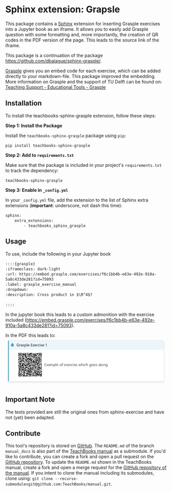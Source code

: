 # Sphinx extension: Grapsle

This package contains a [Sphinx](http://www.sphinx-doc.org/en/master/) extension for inserting Grasple exercises into a Jupyter book as an iframe. It allows you to easily add Grasple question with some formatting and, more importantly, the creation of QR codes in the PDF version of the page. This leads to the source link of the iframe.

This package is a continuation of the package https://github.com/dbalague/sphinx-grasple/.

[Grasple](https://app.grasple.com/) gives you an embed code for each exercise, which can be added directly to your markdown-file. This package improved the embedding. More information on Grasple and the support of TU Delft can be found on: [Teaching Support - Educational Tools - Grasple](https://www.tudelft.nl/en/teaching-support/educational-tools/grasple)

## Installation
To install the teachbooks-sphinx-grasple extension, follow these steps:

**Step 1: Install the Package**

Install the `teachbooks-sphinx-grasple` package using `pip`:
```
pip install teachbooks-sphinx-grasple
```

**Step 2: Add to `requirements.txt`**

Make sure that the package is included in your project's `requirements.txt` to track the dependency:
```
teachbooks-sphinx-grasple
```

**Step 3: Enable in `_config.yml`**

In your `_config.yml` file, add the extension to the list of Sphinx extra extensions (**important**: underscore, not dash this time):
```
sphinx: 
    extra_extensions:
        - teachbooks_sphinx_grasple
```

## Usage

To use, include the following in your Jupyter book

```code
::::{grasple}
:iframeclass: dark-light
:url: https://embed.grasple.com/exercises/f6c1bb4b-e63e-492e-910a-5a8c433de281?id=75093
:label: grasple_exercise_manual
:dropdown:
:description: Cross product in $\R^4$?

::::
```

In the jupyter book this leads to a custom admonition with the exercise included (https://embed.grasple.com/exercises/f6c1bb4b-e63e-492e-910a-5a8c433de281?id=75093).

In the PDF this leads to:
![example pdf](examplepdf.png)


## Important Note

The tests provided are still the original ones from sphinx-exercise and have not (yet) been adapted.

## Contribute
This tool's repository is stored on [GitHub](https://github.com/TeachBooks/Sphinx-Grasple-public). The `README.md` of the branch `manual_docs` is also part of the [TeachBooks manual](https://teachbooks.io/manual/external/Sphinx-Grasple-public/README.html) as a submodule. If you'd like to contribute, you can create a fork and open a pull request on the [GitHub repository](https://github.com/TeachBooks/Sphinx-Grasple-public). To update the `README.md` shown in the TeachBooks manual, create a fork and open a merge request for the [GitHub repository of the manual](https://github.com/TeachBooks/manual). If you intent to clone the manual including its submodules, clone using: `git clone --recurse-submodulesgit@github.com:TeachBooks/manual.git`.
